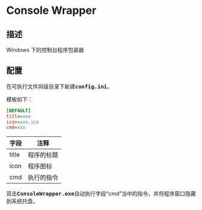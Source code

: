 # Console Wrapper

## 描述

Windows 下的控制台程序包装器

## 配置

在可执行文件同级目录下新建<kbd>**config.ini**</kbd>。

模板如下：

```ini
[DEFAULT]
title=xxx
icon=xxx.ico
cmd=xxx
```

| 字段  | 注释       |
| ----- | ---------- |
| title | 程序的标题 |
| icon  | 程序图标   |
| cmd   | 执行的指令 |

双击<kbd>**ConsoleWrapper.exe**</kbd>自动执行字段“cmd”当中的指令，并将程序窗口隐藏到系统托盘。